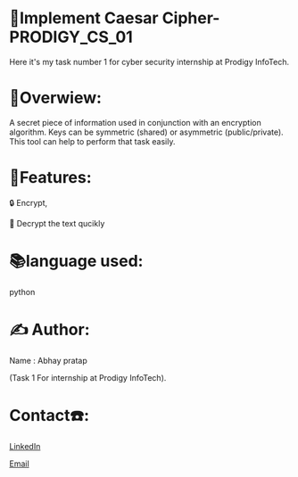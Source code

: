 #  🔑Implement Caesar Cipher- PRODIGY_CS_01

 
Here it's my task number 1 for cyber security internship at Prodigy InfoTech.

# 🚀Overwiew:
A secret piece of information used in conjunction with an encryption algorithm. Keys can be symmetric (shared) or asymmetric (public/private).
This tool can help to perform that task easily.

# 📌Features:
 
 🔒 Encrypt,
 
 🔐 Decrypt the text qucikly


# 📚language used:
 python


# ✍️ Author:
Name : Abhay pratap

(Task 1 For internship at Prodigy InfoTech).

# Contact☎️:
[LinkedIn](https://www.linkedin.com/in/ap-saini-5aa231302/)

[Email](pratapabhay8256@gmail.com)

